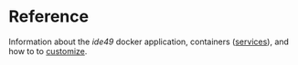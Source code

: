 # Reference

Information about the *ide49* docker application, containers ([services](reference/services.md)), and how to to [customize](reference/customize.ipynb).
